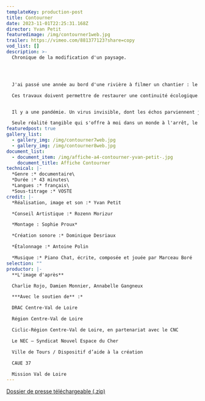 ```yaml
---
templateKey: production-post
title: Contourner
date: 2023-11-01T22:25:31.168Z
director: Yvan Petit
featuredimage: /img/contourner1web.jpg
trailer: https://vimeo.com/881377123?share=copy
vod_list: []
description: >-
  Chronique de la modification d'un paysage.




  J'ai passé une année au bord d'une rivière à filmer un chantier : le creusement d'un bras de rivière artificiel.

  Ces travaux doivent permettre de restaurer une continuité écologique.


  Il y a une pandémie. Un virus invisible, dont les échos parviennent jusqu'à ce huis-clos à ciel ouvert, à travers la succession des annonces gouvernementales. *Vagues*, *seuils*, *pics*, *reflux*. Les mots font un travail de sape, d'érosion du réel, résonnent avec les images.

  Seule réalité tangible qui s'offre à moi dans un monde à l'arrêt, le mouvement des machines crée un ballet mécanique qui creuse, modèle, et façonne un paysage.
featuredpost: true
gallery_list:
  - gallery_img: /img/contourner7web.jpg
  - gallery_img: /img/contourner8web.jpg
document_list:
  - document_item: /img/affiche-a4-contourner-yvan-petit-.jpg
    document_title: Affiche Contourner
technical: |-
  *Genre :* documentaire\
  *Durée :* 43 minutes\
  *Langues :* français\
  *Sous-titrage :* VOSTE
credit: |-
  *Réalisation, image et son :* Yvan Petit

  *Conseil Artistique :* Rozenn Morizur

  *Montage : Sophie Proux*

  *Création sonore :* Dominique Desriaux

  *Étalonnage :* Antoine Polin

  *Musique :* Piano Chat, écrite, composée et jouée par Marceau Boré
selection: ""
productor: |-
  **L'image d'après**

  Charlie Rojo, Damien Monnier, Annabelle Gangneux

  ***Avec le soutien de** :*

  DRAC Centre-Val de Loire

  Région Centre-Val de Loire

  Ciclic-Région Centre-Val de Loire, en partenariat avec le CNC

  Le NEC – Syndicat Nouvel Espace du Cher

  Ville de Tours / Dispositif d’aide à la création

  CAUE 37

  Mission Val de Loire
---
```

[Dossier de presse téléchargeable (.zip)](https://gofile.me/5ieuy/vyeOqz7CQ)
